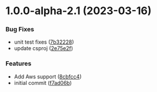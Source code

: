 # 1.0.0-alpha-2.1 (2023-03-16)


### Bug Fixes

* unit test fixes ([7b32228](https://github.com/devperimental/component-settings/commit/7b32228f077dabff026185fbfff061db6c3d51d1))
* update csproj ([2e75e2f](https://github.com/devperimental/component-settings/commit/2e75e2f9a1fb3ae5c4d913ee7e1345e601c75e27))


### Features

* Add Aws support ([8cbfcc4](https://github.com/devperimental/component-settings/commit/8cbfcc42fb7be873cf0ca6cee117ad385ec01cef))
* initial commit ([f7ad06b](https://github.com/devperimental/component-settings/commit/f7ad06b66e9dedcd16b8236ba8f76d3550e15189))
